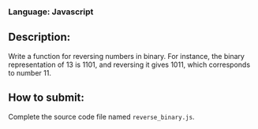 ### Language: Javascript

## Description:
Write a function for reversing numbers in binary. For instance, the binary representation of 13 is 1101, and reversing it gives 1011, which corresponds to number 11.

## How to submit: 
Complete the source code file named `reverse_binary.js`.